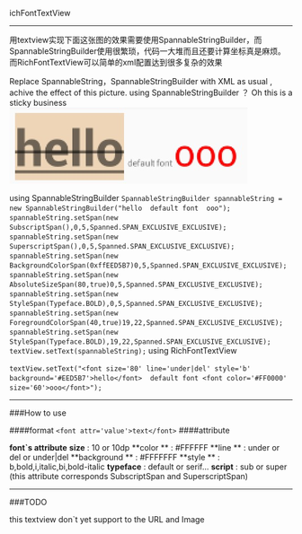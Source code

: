 ichFontTextView
***

用textview实现下面这张图的效果需要使用SpannableStringBuilder，而SpannableStringBuilder使用很繁琐，代码一大堆而且还要计算坐标真是麻烦。而RichFontTextView可以简单的xml配置达到很多复杂的效果

Replace SpannableString，SpannableStringBuilder with XML
as usual , achive the effect of this picture. using SpannableStringBuilder ？ Oh this is a sticky business
![Alt text](./BF508D63-1B53-45C7-A3E0-06DD5D0A71DF.png)

using SpannableStringBuilder
`
	SpannableStringBuilder spannableString = new SpannableStringBuilder("hello  default font  ooo");
	spannableString.setSpan(new SubscriptSpan(),0,5,Spanned.SPAN_EXCLUSIVE_EXCLUSIVE);
	spannableString.setSpan(new SuperscriptSpan(),0,5,Spanned.SPAN_EXCLUSIVE_EXCLUSIVE);
	spannableString.setSpan(new BackgroundColorSpan(0xffEED5B7)0,5,Spanned.SPAN_EXCLUSIVE_EXCLUSIVE);
	spannableString.setSpan(new AbsoluteSizeSpan(80,true)0,5,Spanned.SPAN_EXCLUSIVE_EXCLUSIVE);
	spannableString.setSpan(new StyleSpan(Typeface.BOLD),0,5,Spanned.SPAN_EXCLUSIVE_EXCLUSIVE);
	spannableString.setSpan(new ForegroundColorSpan(40,true)19,22,Spanned.SPAN_EXCLUSIVE_EXCLUSIVE);
	spannableString.setSpan(new StyleSpan(Typeface.BOLD),19,22,Spanned.SPAN_EXCLUSIVE_EXCLUSIVE);
	textView.setText(spannableString);
`
using RichFontTextView

`
textView.setText("<font size='80' line='under|del' style='b'  background='#EED5B7'>hello</font>  default font <font color='#FF0000' size='60'>ooo</font>");
`

***

###How to use

####format 
`
<font attr='value'>text</font>
`
####attribute

**font`s attribute**
**size** : 10 or 10dp 
**color ** :  #FFFFFF 
**line **  :  under or del or under|del
**background ** :  #FFFFFFF
**style ** :  b,bold,i,italic,bi,bold-italic
**typeface** : default or serif...
**script**  : sub or super (this attribute corresponds SubscriptSpan and SuperscriptSpan)


***
###TODO

this textview don`t yet support to  the URL and Image   

	
